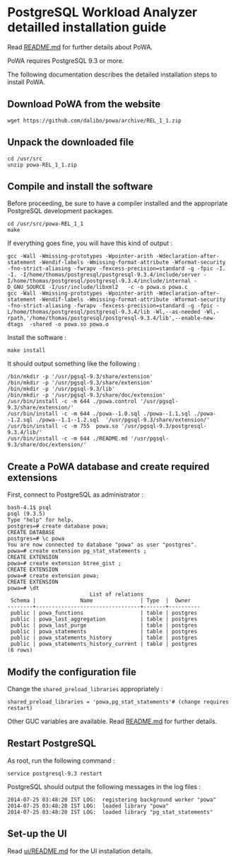PostgreSQL Workload Analyzer detailled installation guide
=========================================================

Read [README.md](https://github.com/dalibo/powa/blob/master/README.md) for further details about PoWA.

PoWA requires PostgreSQL 9.3 or more.

The following documentation describes the detailed installation steps to install PoWA.


Download PoWA from the website
------------------------------

```
wget https://github.com/dalibo/powa/archive/REL_1_1.zip
```

Unpack the downloaded file
--------------------------

```
cd /usr/src
unzip powa-REL_1_1.zip
```

Compile and install the software
--------------------------------

Before proceeding, be sure to have a compiler installed and the appropriate PostgreSQL development packages.

```
cd /usr/src/powa-REL_1_1
make
```

If everything goes fine, you will have this kind of output :
```
gcc -Wall -Wmissing-prototypes -Wpointer-arith -Wdeclaration-after-statement -Wendif-labels -Wmissing-format-attribute -Wformat-security -fno-strict-aliasing -fwrapv -fexcess-precision=standard -g -fpic -I. -I. -I/home/thomas/postgresql/postgresql-9.3.4/include/server -I/home/thomas/postgresql/postgresql-9.3.4/include/internal -D_GNU_SOURCE -I/usr/include/libxml2   -c -o powa.o powa.c
gcc -Wall -Wmissing-prototypes -Wpointer-arith -Wdeclaration-after-statement -Wendif-labels -Wmissing-format-attribute -Wformat-security -fno-strict-aliasing -fwrapv -fexcess-precision=standard -g -fpic -L/home/thomas/postgresql/postgresql-9.3.4/lib -Wl,--as-needed -Wl,-rpath,'/home/thomas/postgresql/postgresql-9.3.4/lib',--enable-new-dtags  -shared -o powa.so powa.o
```

Install the software :
```
make install
```

It should output something like the following :
```
/bin/mkdir -p '/usr/pgsql-9.3/share/extension'
/bin/mkdir -p '/usr/pgsql-9.3/share/extension'
/bin/mkdir -p '/usr/pgsql-9.3/lib'
/bin/mkdir -p '/usr/pgsql-9.3/share/doc/extension'
/usr/bin/install -c -m 644 ./powa.control '/usr/pgsql-9.3/share/extension/'
/usr/bin/install -c -m 644 ./powa--1.0.sql ./powa--1.1.sql ./powa--1.2.sql ./powa--1.1--1.2.sql  '/usr/pgsql-9.3/share/extension/'
/usr/bin/install -c -m 755  powa.so '/usr/pgsql-9.3/postgresql-9.3.4/lib/'
/usr/bin/install -c -m 644 ./README.md '/usr/pgsql-9.3/share/doc/extension/'
```


Create a PoWA database and create required extensions
-----------------------------------------------------

First, connect to PostgreSQL as administrator :
```
bash-4.1$ psql
psql (9.3.5)
Type "help" for help.
postgres=# create database powa;
CREATE DATABASE
postgres=# \c powa 
You are now connected to database "powa" as user "postgres".
powa=# create extension pg_stat_statements ;
CREATE EXTENSION
powa=# create extension btree_gist ;
CREATE EXTENSION
powa=# create extension powa;
CREATE EXTENSION
powa=# \dt
                          List of relations
 Schema |              Name               | Type  |  Owner   
--------+---------------------------------+-------+----------
 public | powa_functions                  | table | postgres
 public | powa_last_aggregation           | table | postgres
 public | powa_last_purge                 | table | postgres
 public | powa_statements                 | table | postgres
 public | powa_statements_history         | table | postgres
 public | powa_statements_history_current | table | postgres
(6 rows)
```


Modify the configuration file
-----------------------------

Change the `shared_preload_libraries` appropriately :
```
shared_preload_libraries = 'powa,pg_stat_statements'# (change requires restart)
```

Other GUC variables are available. Read [README.md](https://github.com/dalibo/powa/blob/master/README.md) for further details.


Restart PostgreSQL
------------------

As root, run the following command :
```
service postgresql-9.3 restart
```

PostgreSQL should output the following messages in the log files :
```
2014-07-25 03:48:20 IST LOG:  registering background worker "powa"
2014-07-25 03:48:20 IST LOG:  loaded library "powa"
2014-07-25 03:48:20 IST LOG:  loaded library "pg_stat_statements"
```


Set-up the UI
-------------


Read [ui/README.md](https://github.com/dalibo/powa/blob/master/ui/README.md) for the UI installation details.


